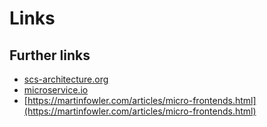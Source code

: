 # Links

## Further links

* [scs-architecture.org](https://scs-architecture.org)
* [microservice.io](https://microservices.io)
* [https://martinfowler.com/articles/micro-frontends.html](https://martinfowler.com/articles/micro-frontends.html)

